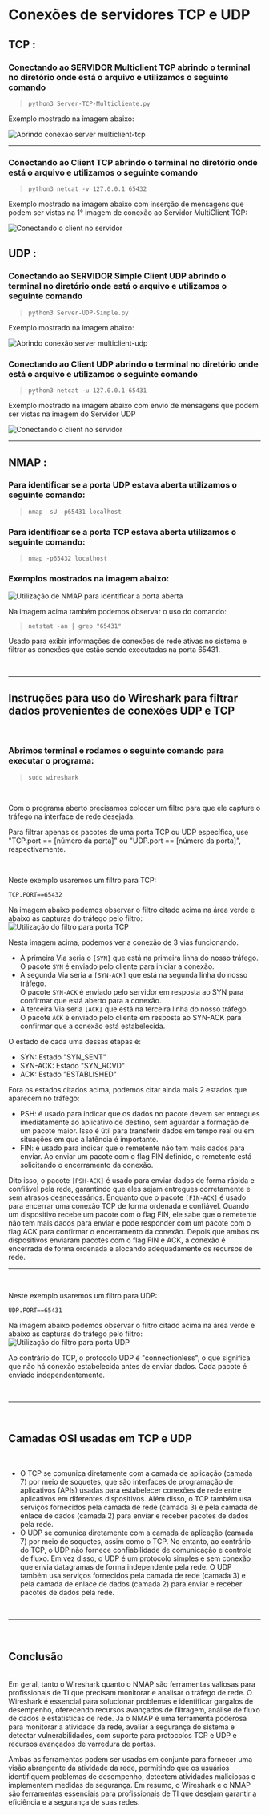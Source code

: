 # Conexões de servidores TCP e UDP

##  TCP :

### Conectando ao SERVIDOR Multiclient TCP abrindo o terminal no diretório onde está o arquivo e utilizamos o seguinte comando

> `python3 Server-TCP-Multicliente.py`

Exemplo mostrado na imagem abaixo:
	
![Abrindo conexão server multiclient-tcp](./img/tcp-openServidor.png)
***

### Conectando ao Client TCP abrindo o terminal no diretório onde está o arquivo e utilizamos o seguinte comando

>`python3 netcat -v 127.0.0.1 65432`

Exemplo mostrado na imagem abaixo com inserção de mensagens que podem ser vistas na 1° imagem de conexão ao Servidor MultiClient TCP:

![Conectando o client no servidor](./img/TCP-conectionClient.png)


## UDP :

### Conectando ao SERVIDOR Simple Client UDP abrindo o terminal no diretório onde está o arquivo e utilizamos o seguinte comando

>`python3 Server-UDP-Simple.py`

Exemplo mostrado na imagem abaixo:

![Abrindo conexão server multiclient-udp](./img/udp-openServidor.png)
	
### Conectando ao Client UDP abrindo o terminal no diretório onde está o arquivo e utilizamos o seguinte comando

>`python3 netcat -u 127.0.0.1 65431`

Exemplo mostrado na imagem abaixo com envio de mensagens que podem ser vistas na imagem do Servidor UDP

![Conectando o client no servidor](./img/udp-conectionClient.png)	

***
	
## NMAP :

### Para identificar se a porta UDP estava aberta utilizamos o seguinte comando:

>`nmap -sU -p65431 localhost `

### Para identificar se a porta TCP estava aberta utilizamos o seguinte comando:

>`nmap -p65432 localhost`
	
### Exemplos mostrados na imagem abaixo:

![Utilização de NMAP para identificar a porta aberta](./img/NMAP-UDP-TCP.png)

Na imagem acima também podemos observar o uso do comando:
<br>

>`netstat -an | grep "65431"`

Usado para exibir informações de conexões de rede ativas no sistema e filtrar as conexões que estão sendo executadas na porta 65431.

<br>


*** 

## Instruções para uso do Wireshark para filtrar dados provenientes de conexões UDP e TCP
<br>

### Abrimos terminal e rodamos o seguinte comando para executar o programa:
>`sudo wireshark`
<br>

Com o programa aberto precisamos colocar um filtro para que ele capture o tráfego na interface de rede desejada.

Para filtrar apenas os pacotes de uma porta TCP ou UDP específica, use "TCP.port == [número da porta]" ou "UDP.port == [número da porta]", respectivamente.

<br>

Neste exemplo usaremos um filtro para TCP:
<br>

	TCP.PORT==65432

Na imagem abaixo podemos observar o filtro citado acima na área verde  e abaixo as capturas do tráfego pelo filtro:
![Utilização do filtro para porta TCP](./img/TCP-WIRESHARK.png)

Nesta imagem acima, podemos ver a conexão de 3 vias funcionando. <br>
- A primeira Via seria o `[SYN]`  que está na primeira linha do nosso tráfego.<br>
	O pacote `SYN` é enviado pelo cliente para iniciar a conexão.
- A segunda Via seria a `[SYN-ACK]` que está na segunda linha do nosso tráfego.<br>
	O pacote `SYN-ACK` é enviado pelo servidor em resposta ao SYN para confirmar que está aberto para a conexão.
- A terceira Via seria `[ACK]` que está na terceira linha do nosso tráfego.<br>
	O pacote `ACK` é enviado pelo cliente em resposta ao SYN-ACK para confirmar que a conexão está estabelecida. <br>

O estado de cada uma dessas etapas é:
- SYN: Estado "SYN_SENT"
- SYN-ACK: Estado "SYN_RCVD"
- ACK: Estado "ESTABLISHED"

Fora os estados citados acima, podemos citar ainda mais 2 estados que aparecem no tráfego:
- PSH:  é usado para indicar que os dados no pacote devem ser entregues imediatamente ao aplicativo de destino, sem aguardar a formação de um pacote maior. Isso é útil para transferir dados em tempo real ou em situações em que a latência é importante.
- FIN: é usado para indicar que o remetente não tem mais dados para enviar. Ao enviar um pacote com o flag FIN definido, o remetente está solicitando o encerramento da conexão.

Dito isso, o pacote `[PSH-ACK]` é usado para enviar dados de forma rápida e confiável pela rede, garantindo que eles sejam entregues corretamente e sem atrasos desnecessários. Enquanto que o pacote `[FIN-ACK]` é usado para encerrar uma conexão TCP de forma ordenada e confiável. Quando um dispositivo recebe um pacote com o flag FIN, ele sabe que o remetente não tem mais dados para enviar e pode responder com um pacote com o flag ACK para confirmar o encerramento da conexão. Depois que ambos os dispositivos enviaram pacotes com o flag FIN e ACK, a conexão é encerrada de forma ordenada e alocando adequadamente os recursos de rede.

***

<br>

Neste exemplo usaremos um filtro para UDP:
<br>

 	UDP.PORT==65431
Na imagem abaixo podemos observar o filtro citado acima na área verde  e abaixo as capturas do tráfego pelo filtro:
![Utilização do filtro para porta UDP](./img/UDP-WIRESHARK.png)

Ao contrário do TCP, o protocolo UDP é "connectionless", o que significa que não há conexão estabelecida antes de enviar dados. Cada pacote é enviado independentemente.

<br>

***
<br>

## Camadas OSI usadas em TCP e UDP
<br>


-	O TCP se comunica diretamente com a camada de aplicação (camada 7) por meio de soquetes, que são interfaces de programação de aplicativos (APIs) usadas para estabelecer conexões de rede entre aplicativos em diferentes dispositivos. Além disso, o TCP também usa serviços fornecidos pela camada de rede (camada 3) e pela camada de enlace de dados (camada 2) para enviar e receber pacotes de dados pela rede.
- O UDP se comunica diretamente com a camada de aplicação (camada 7) por meio de soquetes, assim como o TCP. No entanto, ao contrário do TCP, o UDP não fornece confiabilidade de comunicação e controle de fluxo. Em vez disso, o UDP é um protocolo simples e sem conexão que envia datagramas de forma independente pela rede.
O UDP também usa serviços fornecidos pela camada de rede (camada 3) e pela camada de enlace de dados (camada 2) para enviar e receber pacotes de dados pela rede.

<br>

***
<br>

## Conclusão
<br>
Em geral, tanto o Wireshark quanto o NMAP são ferramentas valiosas para profissionais de TI que precisam monitorar e analisar o tráfego de rede. O Wireshark é essencial para solucionar problemas e identificar gargalos de desempenho, oferecendo recursos avançados de filtragem, análise de fluxo de dados e estatísticas de rede. Já o NMAP é uma ferramenta poderosa para monitorar a atividade da rede, avaliar a segurança do sistema e detectar vulnerabilidades, com suporte para protocolos TCP e UDP e recursos avançados de varredura de portas.

Ambas as ferramentas podem ser usadas em conjunto para fornecer uma visão abrangente da atividade da rede, permitindo que os usuários identifiquem problemas de desempenho, detectem atividades maliciosas e implementem medidas de segurança. Em resumo, o Wireshark e o NMAP são ferramentas essenciais para profissionais de TI que desejam garantir a eficiência e a segurança de suas redes.